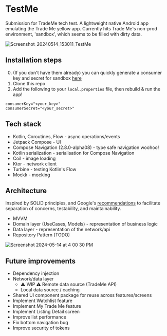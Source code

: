 # TestMe
Submission for TradeMe tech test. A lightweight native Android app emulating the Trade Me yellow app. Currently hits Trade Me's non-prod environment, 'sandbox', which seems to be filled with dirty data.

![Screenshot_20240514_153011_TestMe](https://github.com/MikeyStewart/TestMe/assets/22163261/e3a972de-037e-46ea-aa8e-ec263c79e7cd)

## Installation steps
0. (If you don't have them already) you can quickly generate a consumer key and secret for sandbox [here](https://www.tmsandbox.co.nz/MyTradeMe/Api/RegisterNewApplication.aspx?)
1. Clone this repo
2. Add the following to your `local.properties` file, then rebuild & run the app!
```
consumerKey="<your_key>"
consumerSecret="<your_secret>"
```

## Tech stack
- Kotlin, Coroutines, Flow - async operations/events
- Jetpack Compose - UI
- Compose Navigation (2.8.0-alpha08) - type safe navigation woohoo!
- Kotlin serialization - serialisation for Compose Navigation
- Coil - image loading
- Ktor - network client
- Turbine - testing Kotlin's Flow
- Mockk - mocking

## Architecture
Inspired by SOLID principles, and Google's [recommendations](https://github.com/android/nowinandroid) to facilitate separation of concerns, testability, and maintainability.
- MVVM
- Domain layer (UseCases, Models) - representation of business logic
- Data layer - representation of the network/api
- Repository Pattern (TODO)

![Screenshot 2024-05-14 at 4 00 30 PM](https://github.com/MikeyStewart/TestMe/assets/22163261/db090319-3b4d-4eff-8115-cb400829257c)

## Future improvements
- Dependency injection
- Network/data layer
	- ⚠️ WIP ⚠️ Remote data source (TradeMe API)
	- Local data source / caching
- Shared UI component package for reuse across features/screens
- Implement Watchlist feature
- Implement My Trade Me feature
- Implement Listing Detail screen
- Improve list performance
- Fix bottom navigation bug
- Improve security of tokens
